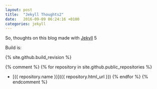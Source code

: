 ```yaml
---
layout: post
title:  "Jekyll Thoughts2"
date:   2016-09-09 06:24:16 +0100
categories: jekyll 
---
```

So, thoughts on this blog made with [Jekyll][jekyll] 5


Build is:

{% site.github.build_revision %}

{% comment %}
 {% for repository in site.github.public_repositories %}
   * [{{ repository.name }}]({{ repository.html_url }})
 {% endfor %}
{% endcomment %}



[jekyll]: http://jekyllrb.com
[jekyll-docs]: http://jekyllrb.com/docs/home
[jekyll-gh]:   https://github.com/jekyll/jekyll
[jekyll-talk]: https://talk.jekyllrb.com/
